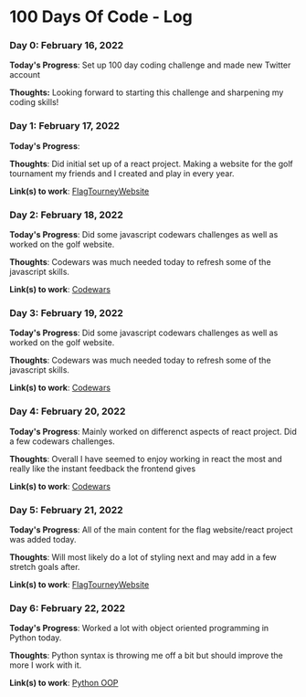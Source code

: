 # 100 Days Of Code - Log

### Day 0: February 16, 2022

**Today's Progress**: Set up 100 day coding challenge and made new Twitter account

**Thoughts:** Looking forward to starting this challenge and sharpening my coding skills!


### Day 1: February 17, 2022

**Today's Progress**: 

**Thoughts**: Did initial set up of a react project. Making a website for the golf tournament my friends and I created and play in every year.

**Link(s) to work**: [FlagTourneyWebsite](https://github.com/jordanstotts/FlagTourneyWebsite)


### Day 2: February 18, 2022

**Today's Progress**: Did some javascript codewars challenges as well as worked on the golf website.

**Thoughts**: Codewars was much needed today to refresh some of the javascript skills.

**Link(s) to work**: [Codewars](https://www.codewars.com/users/jordanstotts)


### Day 3: February 19, 2022

**Today's Progress**: Did some javascript codewars challenges as well as worked on the golf website.

**Thoughts**: Codewars was much needed today to refresh some of the javascript skills.

**Link(s) to work**: [Codewars](https://www.codewars.com/users/jordanstotts)


### Day 4: February 20, 2022

**Today's Progress**: Mainly worked on differenct aspects of react project. Did a few codewars challenges.

**Thoughts**: Overall I have seemed to enjoy working in react the most and really like the instant feedback the frontend gives

**Link(s) to work**: [Codewars](https://www.codewars.com/users/jordanstotts)


### Day 5: February 21, 2022

**Today's Progress**: All of the main content for the flag website/react project was added today.

**Thoughts**: Will most likely do a lot of styling next and may add in a few stretch goals after.

**Link(s) to work**: [FlagTourneyWebsite](https://github.com/jordanstotts/FlagTourneyWebsite)


### Day 6: February 22, 2022

**Today's Progress**: Worked a lot with object oriented programming in Python today.

**Thoughts**: Python syntax is throwing me off a bit but should improve the more I work with it.

**Link(s) to work**: [Python OOP](https://git.generalassemb.ly/jordanstotts/codebar)
